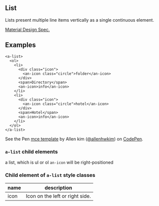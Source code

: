 <a name="List"></a>

## List
Lists present multiple line items vertically as a single continuous element.

[Material Design Spec.](https://material.io/guidelines/components/lists.html#lists-actions)

## Examples
```
<a-list>
  <ol>
    <li>
      <div class="icon">
        <an-icon class="circle">folder</an-icon>
      </div>
      <span>Directory</span>
      <an-icon>info</an-icon>
    </li>
    <li>
      <div class="icon">
        <an-icon class="circle">hotel</an-icon>
      </div>
      <span>Hotel</span>
      <an-icon>info</an-icon>
    </li>
  </ol>
</a-list>
```

<p data-height="300" data-theme-id="32189" data-slug-hash="BJmaeb" data-default-tab="html,result" data-user="allenhwkim" data-embed-version="2" data-pen-title="mce template" class="codepen">See the Pen <a href="https://codepen.io/allenhwkim/pen/PEJKKo/">mce template</a> by Allen kim (<a href="https://codepen.io/allenhwkim">@allenhwkim</a>) on <a href="https://codepen.io">CodePen</a>.</p>
<script async src="https://production-assets.codepen.io/assets/embed/ei.js"></script>


### `a-list` child elements
 a list, which is ul or ol
 `an-icon` will be right-positioned

### Child element of `a-list` style classes
 |name|description|
 |---|---|
 |icon| Icon on the left or right side. 

```

